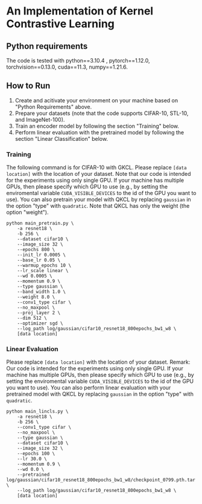 # An Implementation of Kernel Contrastive Learning

## Python requirements
The code is tested with python==3.10.4 , pytorch==1.12.0, torchvision==0.13.0, cuda==11.3, numpy==1.21.6.

## How to Run
1. Create and acitivate your environment on your machine based on "Python Requirements" above.
2. Prepare your datasets (note that the code supports CIFAR-10, STL-10, and ImageNet-100).
3. Train an encoder model by following the section "Training" below.
4. Perform linear evaluation with the pretrained model by following the section "Linear Classification" below.

### Training
The following command is for CIFAR-10 with GKCL. Please replace `[data location]` with the location of your dataset. Note that our code is intended for the experiments using only single GPU. If your machine has multiple GPUs, then please specify which GPU to use (e.g., by setting the enviromental variable `CUDA_VISIBLE_DEVICES` to the id of the GPU you want to use). You can also pretrain your model with QKCL by replacing `gaussian` in the option "type" with `quadratic`. Note that QKCL has only the weight (the option "weight").
```
python main_pretrain.py \
    -a resnet18 \
    -b 256 \
    --dataset cifar10 \
    --image_size 32 \
    --epochs 800 \
    --init_lr 0.0005 \
    --base_lr 0.05 \
    --warmup_epochs 10 \
    --lr_scale linear \
    --wd 0.0005 \
    --momentum 0.9 \
    --type gaussian \
    --band_width 1.0 \
    --weight 8.0 \
    --conv1_type cifar \
    --no_maxpool \
    --proj_layer 2 \
    --dim 512 \
    --optimizer sgd \
    --log_path log/gaussian/cifar10_resnet18_800epochs_bw1_w8 \
    [data location]
```


### Linear Evaluation
Please replace `[data location]` with the location of your dataset.
Remark: Our code is intended for the experiments using only single GPU. If your machine has multiple GPUs, then please specify which GPU to use (e.g., by setting the enviromental variable `CUDA_VISIBLE_DEVICES` to the id of the GPU you want to use). You can also perform linear evaluation with your pretrained model with QKCL by replacing `gaussian` in the option "type" with `quadratic`.
```
python main_lincls.py \
    -a resnet18 \
    -b 256 \
    --conv1_type cifar \
    --no_maxpool \
    --type gaussian \
    --dataset cifar10 \
    --image_size 32 \
    --epochs 100 \
    --lr 30.0 \
    --momentum 0.9 \
    --wd 0.0 \
    --pretrained log/gaussian/cifar10_resnet18_800epochs_bw1_w8/checkpoint_0799.pth.tar \
    --log_path log/gaussian/cifar10_resnet18_800epochs_bw1_w8 \
    [data location]
```

